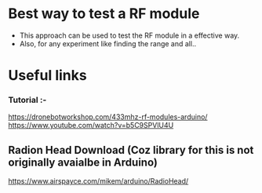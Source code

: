 # Best way to test a RF module

- This approach can be used to test the RF module in a effective way.
- Also, for any experiment like finding the range and all..

# Useful links
### Tutorial :- 

https://dronebotworkshop.com/433mhz-rf-modules-arduino/
https://www.youtube.com/watch?v=b5C9SPVlU4U

## Radion Head Download (Coz library for this is not originally avaialbe in Arduino)
https://www.airspayce.com/mikem/arduino/RadioHead/
